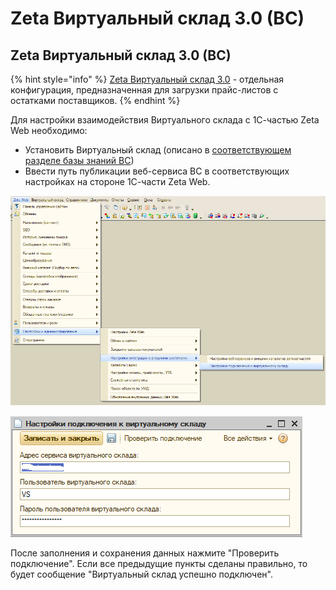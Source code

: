 # Zeta Виртуальный склад 3.0 \(ВС\)

## Zeta Виртуальный склад 3.0 \(ВС\)

{% hint style="info" %}
[Zeta Виртуальный склад 3.0](https://www.zetasoft.ru/products-zeta-vs/) - отдельная конфигурация, предназначенная для загрузки прайс-листов с остатками поставщиков.
{% endhint %}

Для настройки взаимодействия Виртуального склада с 1С-частью Zeta Web необходимо:

* Установить Виртуальный склад \(описано в [соответствующем разделе базы знаний ВС](https://help-vs.zetasoft.ru/ustanovka)\)
* Ввести путь публикации веб-сервиса ВС в соответствующих настройках на стороне 1С-части Zeta Web.

![](../../.gitbook/assets/image%20%2860%29.png)

![](../../.gitbook/assets/image%20%2874%29.png)

После заполнения и сохранения данных нажмите "Проверить подключение". Если все предыдущие пункты сделаны правильно, то будет сообщение "Виртуальный склад успешно подключен".

